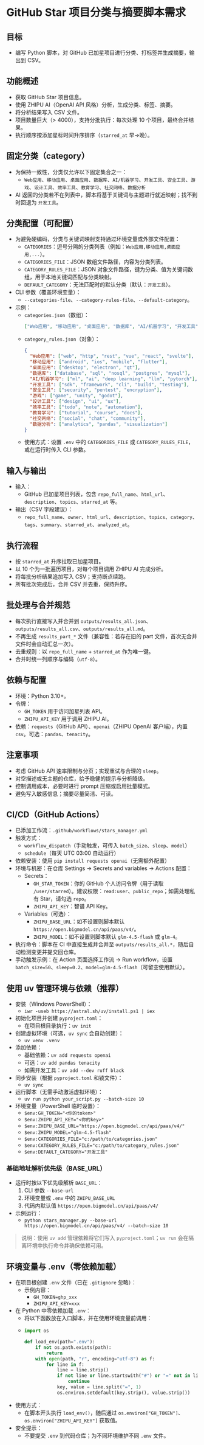 # GitHub Star 项目分类与摘要脚本需求

## 目标
- 编写 Python 脚本，对 GitHub 已加星项目进行分类、打标签并生成摘要，输出到 CSV。

## 功能概述
- 获取 GitHub Star 项目信息。
- 使用 ZHIPU AI（OpenAI API 风格）分析，生成分类、标签、摘要。
- 将分析结果写入 CSV 文件。
- 项目数量巨大（> 4000），支持分批执行：每次处理 10 个项目，最终合并结果。
- 执行顺序按添加星标时间升序排序（`starred_at` 早→晚）。

## 固定分类（category）
- 为保持一致性，分类仅允许以下固定集合之一：
  - `Web应用`、`移动应用`、`桌面应用`、`数据库`、`AI/机器学习`、`开发工具`、`安全工具`、`游戏`、`设计工具`、`效率工具`、`教育学习`、`社交网络`、`数据分析`
- AI 返回的分类若不在列表中，脚本将基于关键词与主题进行就近映射；找不到时回退为 `开发工具`。

## 分类配置（可配置）
- 为避免硬编码，分类与关键词映射支持通过环境变量或外部文件配置：
  - `CATEGORIES`：逗号分隔的分类列表（例如：`Web应用,移动应用,桌面应用,...`）。
  - `CATEGORIES_FILE`：JSON 数组文件路径，内容为分类列表。
  - `CATEGORY_RULES_FILE`：JSON 对象文件路径，键为分类、值为关键词数组，用于本地关键词匹配与分类映射。
  - `DEFAULT_CATEGORY`：无法匹配时的默认分类（默认：`开发工具`）。
- CLI 参数（覆盖环境变量）：
  - `--categories-file`、`--category-rules-file`、`--default-category`。
- 示例：
  - `categories.json`（数组）：
    ```json
    ["Web应用", "移动应用", "桌面应用", "数据库", "AI/机器学习", "开发工具", "安全工具", "游戏", "设计工具", "效率工具", "教育学习", "社交网络", "数据分析"]
    ```
  - `category_rules.json`（对象）：
    ```json
    {
      "Web应用": ["web", "http", "rest", "vue", "react", "svelte"],
      "移动应用": ["android", "ios", "mobile", "flutter"],
      "桌面应用": ["desktop", "electron", "qt"],
      "数据库": ["database", "sql", "nosql", "postgres", "mysql"],
      "AI/机器学习": ["ml", "ai", "deep learning", "llm", "pytorch"],
      "开发工具": ["sdk", "framework", "cli", "build", "testing"],
      "安全工具": ["security", "pentest", "encryption"],
      "游戏": ["game", "unity", "godot"],
      "设计工具": ["design", "ui", "ux"],
      "效率工具": ["todo", "note", "automation"],
      "教育学习": ["tutorial", "course", "docs"],
      "社交网络": ["social", "chat", "community"],
      "数据分析": ["analytics", "pandas", "visualization"]
    }
    ```
  - 使用方式：设置 `.env` 中的 `CATEGORIES_FILE` 或 `CATEGORY_RULES_FILE`，或在运行时传入 CLI 参数。

## 输入与输出
- 输入：
  - GitHub 已加星项目列表，包含 `repo_full_name`、`html_url`、`description`、`topics`、`starred_at` 等。
- 输出（CSV 字段建议）：
  - `repo_full_name`、`owner`、`html_url`、`description`、`topics`、`category`、`tags`、`summary`、`starred_at`、`analyzed_at`。

## 执行流程
- 按 `starred_at` 升序拉取已加星项目。
- 以 10 个为一批遍历项目，对每个项目调用 ZHIPU AI 完成分析。
- 将每批分析结果追加写入 CSV；支持断点续跑。
- 所有批次完成后，合并 CSV 并去重，保持升序。

## 批处理与合并规范
- 每次执行直接写入并合并到 `outputs/results_all.json`、`outputs/results_all.csv`、`outputs/results_all.md`。
- 不再生成 `results_part_*` 文件（兼容性：若存在旧的 part 文件，首次无合并文件时会自动汇总一次）。
- 去重规则：以 `repo_full_name` + `starred_at` 作为唯一键。
- 合并时统一列顺序与编码（`utf-8`）。

## 依赖与配置
- 环境：Python 3.10+。
- 令牌：
  - `GH_TOKEN` 用于访问加星列表 API。
  - `ZHIPU_API_KEY` 用于调用 ZHIPU AI。
 - 依赖：`requests`（GitHub API）、`openai`（ZHIPU OpenAI 客户端），内置 `csv`。可选：`pandas`、`tenacity`。

## 注意事项
- 考虑 GitHub API 速率限制与分页；实现重试与合理的 `sleep`。
- 对空描述或无主题的仓库，给予稳健的提示与分析降级。
- 控制调用成本，必要时进行 prompt 压缩或启用批量模式。
- 避免写入敏感信息；摘要尽量简洁、可读。

## CI/CD（GitHub Actions）
- 已添加工作流：`.github/workflows/stars_manager.yml`
- 触发方式：
  - `workflow_dispatch`（手动触发，可传入 `batch_size`、`sleep`、`model`）
  - `schedule`（每天 UTC 03:00 自动运行）
- 依赖安装：使用 `pip install requests openai`（无需额外配置）
- 环境与机密：在仓库 Settings → Secrets and variables → Actions 配置：
  - Secrets：
    - `GH_STAR_TOKEN`：你的 GitHub 个人访问令牌（用于读取 `/user/starred`）。建议权限：`read:user`、`public_repo`；如需处理私有 Star，请勾选 `repo`。
    - `ZHIPU_API_KEY`：智谱 API Key。
  - Variables（可选）：
    - `ZHIPU_BASE_URL`：如不设置则脚本默认 `https://open.bigmodel.cn/api/paas/v4/`。
    - `ZHIPU_MODEL`：如不设置则脚本默认 `glm-4.5-flash` 或 `glm-4`。
- 执行命令：脚本在 CI 中直接生成并合并至 `outputs/results_all.*`，随后自动检测变更并提交回仓库。
- 手动触发示例：在 Action 页面选择工作流 → Run workflow，设置 `batch_size=50`、`sleep=0.2`、`model=glm-4.5-flash`（可留空使用默认）。

## 使用 uv 管理环境与依赖（推荐）
- 安装（Windows PowerShell）：
  - `iwr -useb https://astral.sh/uv/install.ps1 | iex`
- 初始化项目并创建 `pyproject.toml`：
  - 在项目根目录执行：`uv init`
- 创建虚拟环境（可选，`uv sync` 会自动创建）：
  - `uv venv .venv`
- 添加依赖：
  - 基础依赖：`uv add requests openai`
  - 可选：`uv add pandas tenacity`
  - 如需开发工具：`uv add --dev ruff black`
- 同步安装（根据 `pyproject.toml` 和锁文件）：
  - `uv sync`
- 运行脚本（无需手动激活虚拟环境）：
  - `uv run python your_script.py --batch-size 10`
- 环境变量（PowerShell 临时设置）：
  - `$env:GH_TOKEN="<你的token>"`
  - `$env:ZHIPU_API_KEY="<你的key>"`
  - `$env:ZHIPU_BASE_URL="https://open.bigmodel.cn/api/paas/v4/"`
  - `$env:ZHIPU_MODEL="glm-4.5-flash"`
  - `$env:CATEGORIES_FILE="c:/path/to/categories.json"`
  - `$env:CATEGORY_RULES_FILE="c:/path/to/category_rules.json"`
  - `$env:DEFAULT_CATEGORY="开发工具"`

### 基础地址解析优先级（BASE_URL）
- 运行时按以下优先级解析 `BASE_URL`：
  1. CLI 参数 `--base-url`
  2. 环境变量或 `.env` 中的 `ZHIPU_BASE_URL`
  3. 代码内默认值 `https://open.bigmodel.cn/api/paas/v4/`
- 示例运行：
  - `python stars_manager.py --base-url https://open.bigmodel.cn/api/paas/v4/ --batch-size 10`

> 说明：使用 `uv add` 管理依赖将它们写入 `pyproject.toml`；`uv run` 会在隔离环境中执行命令并确保依赖可用。

## 环境变量与 .env（零依赖加载）
- 在项目根创建 `.env` 文件（已在 `.gitignore` 忽略）：
  - 示例内容：
    - `GH_TOKEN=ghp_xxx`
    - `ZHIPU_API_KEY=xxx`
- 在 Python 中零依赖加载 `.env`：
  - 将以下函数放在入口脚本，并在使用环境变量前调用：
  - 
    ```python
    import os

    def load_env(path=".env"):
        if not os.path.exists(path):
            return
        with open(path, "r", encoding="utf-8") as f:
            for line in f:
                line = line.strip()
                if not line or line.startswith("#") or "=" not in line:
                    continue
                key, value = line.split("=", 1)
                os.environ.setdefault(key.strip(), value.strip())
    ```
- 使用方式：
  - 在脚本开头执行 `load_env()`，随后通过 `os.environ["GH_TOKEN"]`、`os.environ["ZHIPU_API_KEY"]` 获取值。
- 安全提示：
  - 不要提交 `.env` 到代码仓库；为不同环境维护不同 `.env` 文件。
